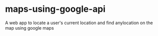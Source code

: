 # maps-using-google-api
A web app to locate a user's current location and find anylocation on the map using google maps
